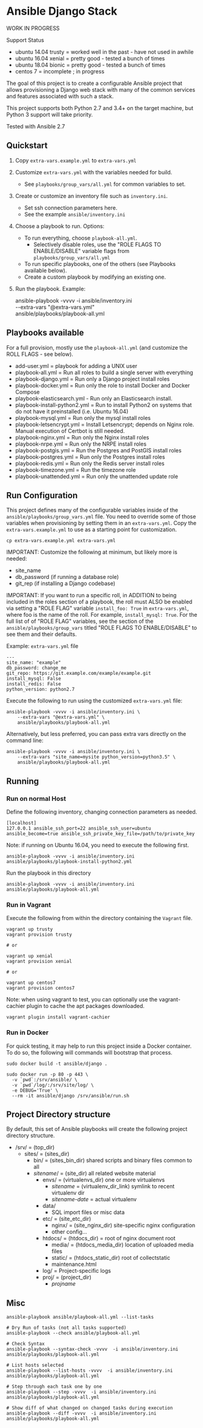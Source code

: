 # Ansible Django Stack

WORK IN PROGRESS

Support Status

- ubuntu 14.04 trusty = worked well in the past - have not used in awhile
- ubuntu 16.04 xenial = pretty good - tested a bunch of times
- ubuntu 18.04 bionic = pretty good - tested a bunch of times
- centos 7 = incomplete ; in progress

The goal of this project is to  create a configurable Ansible project
that allows provisioning a Django web stack with many of the common services
and features associated with such a stack.

This project supports both Python 2.7 and 3.4+ on the target machine, but
Python 3 support will take priority.

Tested with Ansible 2.7

## Quickstart

 1. Copy `extra-vars.example.yml` to `extra-vars.yml`
 2. Customize `extra-vars.yml` with the variables needed for build.

    - See `playbooks/group_vars/all.yml` for common variables to set.

 3. Create or customize an inventory file such as `inventory.ini`.

    - Set ssh connection parameters here.
    - See the example `ansible/inventory.ini`

 4. Choose a playbook to run. Options:

    - To run everything, choose `playbook-all.yml`.
       - Selectively disable roles, use the "ROLE FLAGS TO ENABLE/DISABLE"
         variable flags from `playbooks/group_vars/all.yml`
    - To run specific playbooks, one of the others (see
      Playbooks available below).
    - Create a custom playbook by modifying an existing one.

 5. Run the playbook. Example:

    ansible-playbook -vvvv -i ansible/inventory.ini \
      --extra-vars "@extra-vars.yml" \
      ansible/playbooks/playbook-all.yml

## Playbooks available

For a full provision, mostly use the `playbook-all.yml` (and customize the
ROLL FLAGS - see below).

- add-user.yml = playbook for adding a UNIX user
- playbook-all.yml = Run all roles to build a single server with everything
- playbook-django.yml = Run only a Django project install roles
- playbook-docker.yml = Run only the role to install Docker and Docker Compose
- playbook-elasticsearch.yml - Run only an Elasticsearch install.
- playbook-install-python2.yml = Run to install Python2 on systems that do not
    have it preinstalled (i.e. Ubuntu 16.04)
- playbook-mysql.yml = Run only the mysql install roles
- playbook-letsencrypt.yml = Install Letsencrypt; depends on Nginx role.
    Manual execution of Certbot is still needed.
- playbook-nginx.yml = Run only the Nginx install roles
- playbook-nrpe.yml = Run only the NRPE install roles
- playbook-postgis.yml = Run the Postgres and PostGIS install roles
- playbook-postgres.yml = Run only the Postgres install roles
- playbook-redis.yml = Run only the Redis server install roles
- playbook-timezone.yml = Run the timezone role
- playbook-unattended.yml = Run only the unattended update role

## Run Configuration

This project defines many of the configurable variables inside of the
`ansible/playbooks/group_vars.yml` file. You need to override some of those
variables when provisioning by setting them in an `extra-vars.yml`. Copy the
`extra-vars.example.yml` to use as a starting point for customization.

    cp extra-vars.example.yml extra-vars.yml

IMPORTANT: Customize the following at minimum, but likely more is needed:

- site_name
- db_password (if running a database role)
- git_rep (if installing a Django codebase)

IMPORTANT: If you want to run a specific roll, in ADDITION to being included
in the roles section of a playbook, the roll must ALSO be enabled via setting
a "ROLE FLAG" variable `install_foo: True` in `extra-vars.yml`, where foo is the
name of the roll.  For example, `install_mysql: True`. For the full list of of
"ROLE FLAG" variables, see the section of the `ansible/playbooks/group_vars`
titled "ROLE FLAGS TO ENABLE/DISABLE" to see them and their defaults.

Example: `extra-vars.yml` file

    ---
    site_name: "example"
    db_password: change_me
    git_repo: https://git.example.com/example/example.git
    install_mysql: False
    install_redis: False
    python_version: python2.7

Execute the following to run using the customized `extra-vars.yml` file:

    ansible-playbook -vvvv -i ansible/inventory.ini \
        --extra-vars "@extra-vars.yml" \
        ansible/playbooks/playbook-all.yml

Alternatively, but less preferred, you can pass extra vars directly on the
command line:

    ansible-playbook -vvvv -i ansible/inventory.ini \
        --extra-vars "site_name=mysite python_version=python3.5" \
        ansible/playbooks/playbook-all.yml

## Running

### Run on normal Host

Define the following inventory, changing connection parameters as needed.

    [localhost]
    127.0.0.1 ansible_ssh_port=22 ansible_ssh_user=ubuntu ansible_become=true ansible_ssh_private_key_file=/path/to/private_key

Note: if running on Ubuntu 16.04, you need to execute the following first.

    ansible-playbook -vvvv -i ansible/inventory.ini ansible/playbooks/playbook-install-python2.yml

Run the playbook in this directory

    ansible-playbook -vvvv -i ansible/inventory.ini ansible/playbooks/playbook-all.yml

### Run in Vagrant

Execute the following from within the directory containing the `Vagrant` file.

    vagrant up trusty
    vagrant provision trusty

    # or

    vagrant up xenial
    vagrant provision xenial

    # or

    vagrant up centos7
    vagrant provision centos7

Note: when using vagrant to test, you can optionally use the vagrant-cachier
plugin to cache the apt packages downloaded.

    vagrant plugin install vagrant-cachier

### Run in Docker

For quick testing, it may help to run this project inside a Docker container.
To do so, the following will commands will bootstrap that process.

    sudo docker build -t ansible/django .

    sudo docker run -p 80 -p 443 \
      -v `pwd`:/srv/ansible/ \
      -v `pwd`/log/:/srv/site/log/ \
      -e DEBUG='True' \
      --rm -it ansible/django /srv/ansible/run.sh

## Project Directory structure

By default, this set of Ansible playbooks will create the following project
directory structure.

- /srv/ = (top_dir)
  - sites/ = (sites_dir)
    - bin/ = (sites_bin_dir) shared scripts and binary files common to all
    - *sitename*/ = (site_dir) all related website material
      - envs/ = (virtualenvs_dir) one or more virtualenvs
        - *sitename* = (virtualenv_dir_link) symlink to recent virtualenv dir
        - *sitename-date* = actual virtualenv
      - data/
        - SQL import files or misc data
      - etc/ = (site_etc_dir)
        - nginx/ = (site_nginx_dir) site-specific nginx configuration
        - other config...
      - htdocs/ = (htdocs_dir) = root of nginx document root
        - media/ = (htdocs_media_dir) location of uploaded media files
        - static/ = (htdocs_static_dir) root of collectstatic
        - maintenance.html
      - log/ = Project-specific logs
      - proj/ = (project_dir)
        - *projname*

## Misc

    ansible-playbook ansible/playbook-all.yml --list-tasks

    # Dry Run of tasks (not all tasks supported)
    ansible-playbook --check ansible/playbook-all.yml

    # Check Syntax
    ansible-playbook --syntax-check -vvvv  -i ansible/inventory.ini ansible/playbooks/playbook-all.yml

    # List hosts selected
    ansible-playbook --list-hosts -vvvv  -i ansible/inventory.ini ansible/playbooks/playbook-all.yml

    # Step through each task one by one
    ansible-playbook --step -vvvv  -i ansible/inventory.ini ansible/playbooks/playbook-all.yml

    # Show diff of what changed on changed tasks during execution
    ansible-playbook --diff -vvvv  -i ansible/inventory.ini ansible/playbooks/playbook-all.yml
